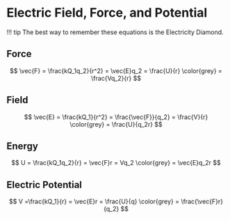 # Electric Field, Force, and Potential


!!! tip
    The best way to remember these equations is the Electricity Diamond.

## Force

$$
    \vec{F} = \frac{kQ_1q_2}{r^2}
        = \vec{E}q_2
        = \frac{U}{r}
        \color{grey}
        = \frac{Vq_2}{r}
$$

## Field

$$
    \vec{E} = \frac{kQ_1}{r^2}
        = \frac{\vec{F}}{q_2}
        = \frac{V}{r}
        \color{grey}
        = \frac{U}{q_2r}
$$

## Energy

$$
    U = \frac{kQ_1q_2}{r}
        = \vec{F}r
        = Vq_2
        \color{grey}
        = \vec{E}q_2r
$$

## Electric Potential

$$
    V =\frac{kQ_1}{r}
        = \vec{E}r
        = \frac{U}{q}
        \color{grey}
        = \frac{\vec{F}r}{q_2}
$$

